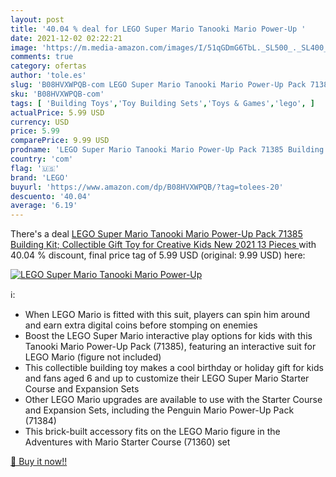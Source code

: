 ```yaml
---
layout: post
title: '40.04 % deal for LEGO Super Mario Tanooki Mario Power-Up '
date: 2021-12-02 02:22:21
image: 'https://m.media-amazon.com/images/I/51qGDmG6TbL._SL500_._SL400_.jpg'
comments: true
category: ofertas
author: 'tole.es'
slug: 'B08HVXWPQB-com LEGO Super Mario Tanooki Mario Power-Up Pack 71385...'
sku: 'B08HVXWPQB-com'
tags: [ 'Building Toys','Toy Building Sets','Toys & Games','lego', ]
actualPrice: 5.99 USD
currency: USD
price: 5.99
comparePrice: 9.99 USD
prodname: 'LEGO Super Mario Tanooki Mario Power-Up Pack 71385 Building Kit; Collectible Gift Toy for Creative Kids  New 2021  13 Pieces '
country: 'com'
flag: '🇺🇸'
brand: 'LEGO'
buyurl: 'https://www.amazon.com/dp/B08HVXWPQB/?tag=tolees-20'
descuento: '40.04'
average: '6.19'
---
```


There's a deal [LEGO Super Mario Tanooki Mario Power-Up Pack 71385 Building Kit; Collectible Gift Toy for Creative Kids  New 2021  13 Pieces ](https://www.amazon.com/dp/B08HVXWPQB/?tag=tolees-20)  with  40.04 % discount, final price tag of  5.99 USD (original: 9.99 USD) here:

[![LEGO Super Mario Tanooki Mario Power-Up ](https://m.media-amazon.com/images/I/51qGDmG6TbL._SL500_._SL400_.jpg)](https://www.amazon.com/dp/B08HVXWPQB/?tag=tolees-20)

ℹ️:

- When LEGO Mario is fitted with this suit, players can spin him around and earn extra digital coins before stomping on enemies
- Boost the LEGO Super Mario interactive play options for kids with this Tanooki Mario Power-Up Pack (71385), featuring an interactive suit for LEGO Mario (figure not included)
- This collectible building toy makes a cool birthday or holiday gift for kids and fans aged 6 and up to customize their LEGO Super Mario Starter Course and Expansion Sets
- Other LEGO Mario upgrades are available to use with the Starter Course and Expansion Sets, including the Penguin Mario Power-Up Pack (71384)
- This brick-built accessory fits on the LEGO Mario figure in the Adventures with Mario Starter Course (71360) set

[🛒 Buy it now!!](https://www.amazon.com/dp/B08HVXWPQB/?tag=tolees-20)

